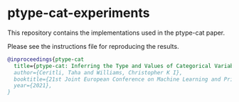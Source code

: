 # ptype-cat-experiments

This repository contains the implementations used in the ptype-cat paper.

Please see the instructions file for reproducing the results.

```bib
@inproceedings{ptype-cat
  title={ptype-cat: Inferring the Type and Values of Categorical Variables},
  author={Ceritli, Taha and Williams, Christopher K I},
  booktitle={21st Joint European Conference on Machine Learning and Principles and Practice of Knowledge Discovery in Databases, ECML PKDD Automating Data Science Workshop, 2021},
  year={2021},  
}
```


